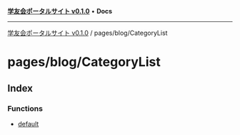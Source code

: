 [**学友会ポータルサイト v0.1.0**](../../../README.md) • **Docs**

***

[学友会ポータルサイト v0.1.0](../../../modules.md) / pages/blog/CategoryList

# pages/blog/CategoryList

## Index

### Functions

- [default](functions/default.md)
